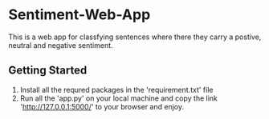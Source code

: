 # Sentiment-Web-App
This is a web app for classfying sentences where there they carry a postive, neutral and negative sentiment.

## Getting Started
1. Install all the requred packages in the 'requirement.txt' file
2. Run all the 'app.py' on your local machine and copy the link 'http://127.0.0.1:5000/' to your browser and enjoy.

